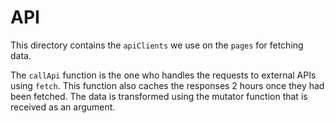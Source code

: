 # API

This directory contains the `apiClients` we use on the `pages` for fetching data.

The `callApi` function is the one who handles the requests to external APIs using `fetch`.
This function also caches the responses 2 hours once they had been fetched.
The data is transformed using the mutator function that is received as an argument.
